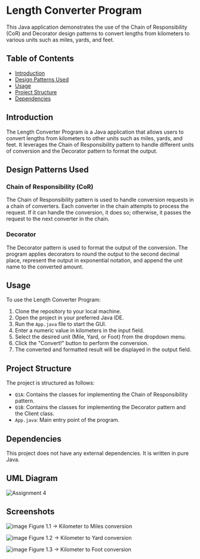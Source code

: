 # Length Converter Program

This Java application demonstrates the use of the Chain of Responsibility (CoR) and Decorator design patterns to convert lengths from kilometers to various units such as miles, yards, and feet.

## Table of Contents

- [Introduction](#introduction)
- [Design Patterns Used](#design-patterns-used)
- [Usage](#usage)
- [Project Structure](#project-structure)
- [Dependencies](#dependencies)

## Introduction

The Length Converter Program is a Java application that allows users to convert lengths from kilometers to other units such as miles, yards, and feet. It leverages the Chain of Responsibility pattern to handle different units of conversion and the Decorator pattern to format the output.

## Design Patterns Used

### Chain of Responsibility (CoR)

The Chain of Responsibility pattern is used to handle conversion requests in a chain of converters. Each converter in the chain attempts to process the request. If it can handle the conversion, it does so; otherwise, it passes the request to the next converter in the chain.

### Decorator

The Decorator pattern is used to format the output of the conversion. The program applies decorators to round the output to the second decimal place, represent the output in exponential notation, and append the unit name to the converted amount.

## Usage

To use the Length Converter Program:

1. Clone the repository to your local machine.
2. Open the project in your preferred Java IDE.
3. Run the `App.java` file to start the GUI.
4. Enter a numeric value in kilometers in the input field.
5. Select the desired unit (Mile, Yard, or Foot) from the dropdown menu.
6. Click the "Convert!" button to perform the conversion.
7. The converted and formatted result will be displayed in the output field.

## Project Structure

The project is structured as follows:

- `Q1A`: Contains the classes for implementing the Chain of Responsibility pattern.
- `Q1B`: Contains the classes for implementing the Decorator pattern and the Client class.
- `App.java`: Main entry point of the program.

## Dependencies

This project does not have any external dependencies. It is written in pure Java.

## UML Diagram
![Assignment 4](https://github.com/UMMEATHIYA/OOP_Assignment4_Decorator_Example/assets/43459908/99820dbc-afaa-41a6-a267-fe119dec56f1)

## Screenshots

![image](https://github.com/UMMEATHIYA/OOP_Assignment4_Decorator_Example/assets/43459908/502b0759-d821-47d5-9830-f675a9097d1b)
                              Figure 1.1 -> Kilometer to Miles conversion

![image](https://github.com/UMMEATHIYA/OOP_Assignment4_Decorator_Example/assets/43459908/4c4f8ea6-c977-4ded-bbff-737e228bf45b)
Figure 1.2 -> Kilometer to Yard conversion

![image](https://github.com/UMMEATHIYA/OOP_Assignment4_Decorator_Example/assets/43459908/4ff2994f-e13b-4abd-835e-8edd9017142a)
Figure 1.3 -> Kilometer to Foot conversion
